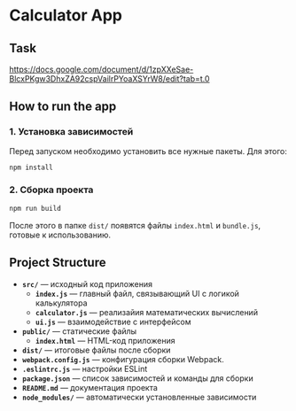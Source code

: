# Calculator App

## Task
https://docs.google.com/document/d/1zpXXeSae-BlcxPKgw3DhxZA92cspVailrPYoaXSYrW8/edit?tab=t.0


## How to run the app

### 1. **Установка зависимостей**  
Перед запуском необходимо установить все нужные пакеты. Для этого:  
```bash
npm install
```

### 2. **Сборка проекта**  
```bash
npm run build
```
После этого в папке `dist/` появятся файлы `index.html` и `bundle.js`, готовые к использованию.


## Project Structure
- **`src/`** — исходный код приложения
  - **`index.js`** — главный файл, связывающий UI с логикой калькулятора
  - **`calculator.js`** — реализайия математических вычислений
  - **`ui.js`** — взаимодействие с интерфейсом
- **`public/`** — статические файлы
  - **`index.html`** — HTML-код приложения
- **`dist/`** — итоговые файлы после сборки
- **`webpack.config.js`** — конфигурация сборки Webpack.
- **`.eslintrc.js`** — настройки ESLint
- **`package.json`** — список зависимостей и команды для сборки
- **`README.md`** — документация проекта
- **`node_modules/`** — автоматически установленные зависимости
